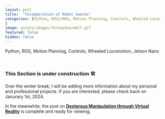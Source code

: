 ```yaml
---
layout: post
title:  "TeleOperation of Robot Swarms"
categories: [Python, ROS2/ROS, Motion Planning, Controls, Wheeled Locomotion, Jetson Nano, Data Structures
]
image: assets/images/TeleopSwarmAlt.gif
featured: false
hidden: false
---
```


Python, ROS, Motion Planning, Controls, Wheeled Locomotion, Jetson Nano

<br>

### This Section is under construction 🛠️
Over the winter break, I will be adding more information about my personal and professional projects. 
If you are interested, please check back on Janurary 1st, 2024.

In the meanwhile, the post on [**Dexterous Manipulation through Virtual Reality**](https://adityanairs.website/DexterousManipulationThroughVR/) is complete and ready for viewing.




